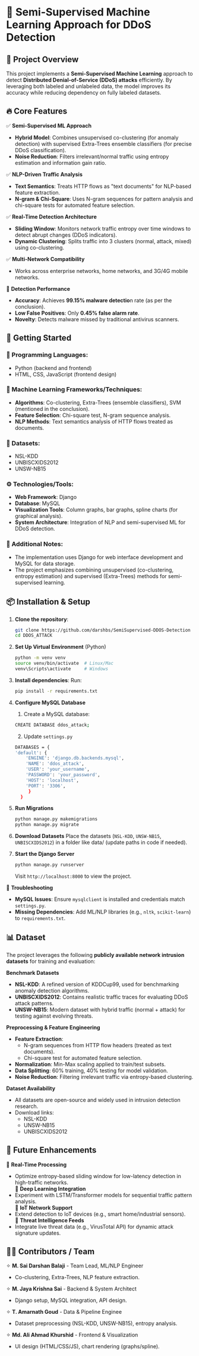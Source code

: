 # 🚀 Semi-Supervised Machine Learning Approach for DDoS Detection


## 📌 Project Overview
This project implements a **Semi-Supervised Machine Learning** approach to detect **Distributed Denial-of-Service (DDoS) attacks** efficiently. By leveraging both labeled and unlabeled data, the model improves its accuracy while reducing dependency on fully labeled datasets.

## 🔥 Core Features
✅ **Semi-Supervised ML Approach**
   - **Hybrid Model**: Combines unsupervised co-clustering (for anomaly detection) with supervised Extra-Trees ensemble classifiers (for precise DDoS classification).
   - **Noise Reduction**: Filters irrelevant/normal traffic using entropy estimation and information gain ratio.  

✅ **NLP-Driven Traffic Analysis** 
   - **Text Semantics**: Treats HTTP flows as "text documents" for NLP-based feature extraction.
   - **N-gram & Chi-Square**: Uses N-gram sequences for pattern analysis and chi-square tests for automated feature selection.  

✅ **Real-Time Detection Architecture** 
   - **Sliding Window**: Monitors network traffic entropy over time windows to detect abrupt changes (DDoS indicators).
   - **Dynamic Clustering**: Splits traffic into 3 clusters (normal, attack, mixed) using co-clustering.  

✅ **Multi-Network Compatibility** 
   - Works across enterprise networks, home networks, and 3G/4G mobile networks.  

🚨 **Detection Performance**
- **Accuracy**: Achieves **99.15% malware detectio**n rate (as per the conclusion).
- **Low False Positives**: Only **0.45% false alarm rate**.
- **Novelty**: Detects malware missed by traditional antivirus scanners.

## 🚀 Getting Started
### 📜 Programming Languages:
- Python (backend and frontend)
- HTML, CSS, JavaScript (frontend design)

### 🤖 Machine Learning Frameworks/Techniques:
- **Algorithms**: Co-clustering, Extra-Trees (ensemble classifiers), SVM (mentioned in the conclusion).
- **Feature Selection**: Chi-square test, N-gram sequence analysis.
- **NLP Methods**: Text semantics analysis of HTTP flows treated as documents.

### 📂 Datasets:
- NSL-KDD
- UNBISCXIDS2012
- UNSW-NB15

### ⚙️ Technologies/Tools:
- **Web Framework**: Django
- **Database**: MySQL
- **Visualization Tools**: Column graphs, bar graphs, spline charts (for graphical analysis).
- **System Architecture**: Integration of NLP and semi-supervised ML for DDoS detection.

### 🌟 Additional Notes:
- The implementation uses Django for web interface development and MySQL for data storage.
- The project emphasizes combining unsupervised (co-clustering, entropy estimation) and supervised (Extra-Trees) methods for semi-supervised learning.

## 📦 Installation & Setup
1. **Clone the repository**:
   ```bash
   git clone https://github.com/darshbs/SemiSupervised-DDOS-Detection  
   cd DDOS_ATTACK  
   ```
2. **Set Up Virtual Environment** (Python)
    ```bash
    python -m venv venv  
    source venv/bin/activate  # Linux/Mac  
    venv\Scripts\activate     # Windows  
   ```

3. **Install dependencies**:
Run:
   ```bash
   pip install -r requirements.txt
   ```
4. **Configure MySQL Database**
    1. Create a MySQL database:
    ```bash
    CREATE DATABASE ddos_attack;  
    ```
    2. Update `settings.py`
    ```bash
    DATABASES = {
    'default': {
        'ENGINE': 'django.db.backends.mysql',
        'NAME': 'ddos_attack',
        'USER': 'your_username',
        'PASSWORD': 'your_password',
        'HOST': 'localhost',
        'PORT': '3306',
         }
      }
      ```
5. **Run Migrations**
   ```bash
   python manage.py makemigrations  
   python manage.py migrate  
   ```
6. **Download Datasets**
   Place the datasets (`NSL-KDD`, `UNSW-NB15`, `UNBISCXIDS2012`) in a folder like data/ (update paths in code if needed).
7. **Start the Django Server**
   ```bash
   python manage.py runserver  
   ```
   Visit `http://localhost:8000` to view the project.

🚨 **Troubleshooting**
- **MySQL Issues**: Ensure `mysqlclient` is installed and credentials match `settings.py`.
- **Missing Dependencies**: Add ML/NLP libraries (e.g., `nltk`, `scikit-learn`) to `requirements.txt`.

## 📊 **Dataset**
The project leverages the following **publicly available network intrusion datasets** for training and evaluation:

**Benchmark Datasets**
- **NSL-KDD**: A refined version of KDDCup99, used for benchmarking anomaly detection algorithms.
- **UNBISCXIDS2012**: Contains realistic traffic traces for evaluating DDoS attack patterns.
- **UNSW-NB15**: Modern dataset with hybrid traffic (normal + attack) for testing against evolving threats.

**Preprocessing & Feature Engineering**
- **Feature Extraction**:
   - N-gram sequences from HTTP flow headers (treated as text documents).
   - Chi-square test for automated feature selection.
- **Normalization**: Min-Max scaling applied to train/test subsets.
- **Data Splitting**: 60% training, 40% testing for model validation.
- **Noise Reduction**: Filtering irrelevant traffic via entropy-based clustering.

**Dataset Availability**
- All datasets are open-source and widely used in intrusion detection research.
- Download links:
   - NSL-KDD
   - UNSW-NB15
   - UNBISCXIDS2012



## 🚀 Future Enhancements
🔹 **Real-Time Processing**
   - Optimize entropy-based sliding window for low-latency detection in high-traffic networks.  
🔹 **Deep Learning Integration**
   - Experiment with LSTM/Transformer models for sequential traffic pattern analysis.  
🔹 **IoT Network Support**
   - Extend detection to IoT devices (e.g., smart home/industrial sensors).  
🔹 **Threat Intelligence Feeds**
   - Integrate live threat data (e.g., VirusTotal API) for dynamic attack signature updates.  

## 👨‍💻 Contributors / Team
✧ **M. Sai Darshan Balaji** - Team Lead, ML/NLP Engineer 
   - Co-clustering, Extra-Trees, NLP feature extraction.

✧ **M. Jaya Krishna Sai** - Backend & System Architect
   - Django setup, MySQL integration, API design.

✧ **T. Amarnath Goud** - Data & Pipeline Enginee
   - Dataset preprocessing (NSL-KDD, UNSW-NB15), entropy analysis.
   
✧ **Md. Ali Ahmad Khurshid** - Frontend & Visualization
   - UI design (HTML/CSS/JS), chart rendering (graphs/spline).
